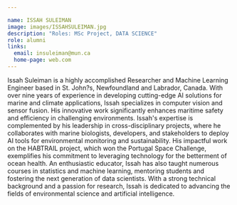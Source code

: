 ```yaml
---

name: ISSAH SULEIMAN
image: images/ISSAHSULEIMAN.jpg
description: "Roles: MSc Project, DATA SCIENCE"
role: alumni
links:
  email: insuleiman@mun.ca
  home-page: web.com
---
```


Issah Suleiman is a highly accomplished Researcher and Machine Learning Engineer based in St. John?s, Newfoundland and Labrador, Canada. With over nine years of experience in developing cutting-edge AI solutions for marine and climate applications, Issah specializes in computer vision and sensor fusion. His innovative work significantly enhances maritime safety and efficiency in challenging environments.
Issah's expertise is complemented by his leadership in cross-disciplinary projects, where he collaborates with marine biologists, developers, and stakeholders to deploy AI tools for environmental monitoring and sustainability. His impactful work on the HABTRAIL project, which won the Portugal Space Challenge, exemplifies his commitment to leveraging technology for the betterment of ocean health.
An enthusiastic educator, Issah has also taught numerous courses in statistics and machine learning, mentoring students and fostering the next generation of data scientists. With a strong technical background and a passion for research, Issah is dedicated to advancing the fields of environmental science and artificial intelligence.
